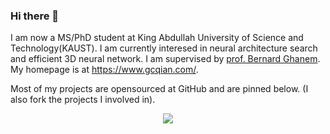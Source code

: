 ### Hi there 👋
I am now a MS/PhD student at King Abdullah University of Science and Technology(KAUST). I am currently interesed in neural architecture search and efficient 3D neural network. I am supervised by [prof. Bernard Ghanem](http://www.bernardghanem.com/).  My homepage is at https://www.gcqian.com/. 

Most of my projects are opensourced at GitHub and are pinned below. (I also fork the projects I involved in).  
<div align="center">
  <p>

  <a href="https://github.com/guochengqian">

  <img src="https://github-readme-stats.vercel.app/api?username=guochengqian&show_icons=true&theme=default&hide=contribs,issues" />

  </a>
  
  </p>
</div>

<!--
**guochengqian/guochengqian** is a ✨ _special_ ✨ repository because its `README.md` (this file) appears on your GitHub profile.

Here are some ideas to get you started:

- 🔭 I’m currently working on ...
- 🌱 I’m currently learning ...
- 👯 I’m looking to collaborate on ...
- 🤔 I’m looking for help with ...
- 💬 Ask me about ...
- 📫 How to reach me: ...
- 😄 Pronouns: ...
- ⚡ Fun fact: ...
-->
